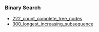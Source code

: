 ### Binary Search
- [222_count_complete_tree_nodes](../src/222_count_complete_tree_nodes.cpp)
- [300_longest_increasing_subsequence](../src/300_longest_increasing_subsequence.cpp)